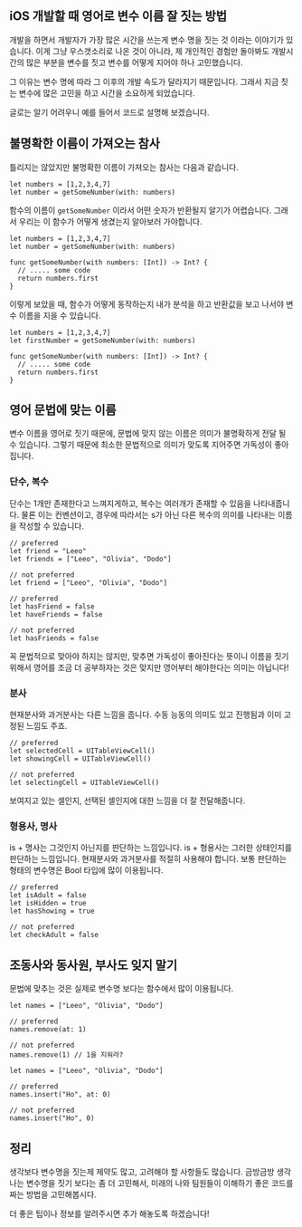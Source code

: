 ## iOS 개발할 때 영어로 변수 이름 잘 짓는 방법

개발을 하면서 개발자가 가장 많은 시간을 쓰는게 변수 명을 짓는 것 이라는 이야기가 있습니다.
이게 그냥 우스갯소리로 나온 것이 아니라, 제 개인적인 경험만 돌아봐도 개발시간의 많은 부분을 변수를 짓고 변수를 어떻게 지어야 하나 고민했습니다.

그 이유는 변수 명에 따라 그 이후의 개발 속도가 달라지기 때문입니다. 그래서 지금 짓는 변수에 많은 고민을 하고 시간을 소요하게 되었습니다.

글로는 알기 어려우니 예를 들어서 코드로 설명해 보겠습니다.

## 불명확한 이름이 가져오는 참사
틀리지는 않았지만 불명확한 이름이 가져오는 참사는 다음과 같습니다.

```
let numbers = [1,2,3,4,7]
let number = getSomeNumber(with: numbers)
```
함수의 이름이 `getSomeNumber` 이라서 어떤 숫자가 반환될지 알기가 어렵습니다. 그래서 우리는 이 함수가 어떻게 생겼는지 알아보러 가야합니다.

```
let numbers = [1,2,3,4,7]
let number = getSomeNumber(with: numbers)

func getSomeNumber(with numbers: [Int]) -> Int? {
  // ..... some code
  return numbers.first
}
```

이렇게 보았을 때, 함수가 어떻게 동작하는지 내가 분석을 하고 반환값을 보고 나서야 변수 이름을 지을 수 있습니다.

```
let numbers = [1,2,3,4,7]
let firstNumber = getSomeNumber(with: numbers)

func getSomeNumber(with numbers: [Int]) -> Int? {
  // ..... some code
  return numbers.first
}
```

## 영어 문법에 맞는 이름
변수 이름을 영어로 짓기 때문에, 문법에 맞지 않는 이름은 의미가 불명확하게 전달 될 수 있습니다.
그렇기 때문에 최소한 문법적으로 의미가 맞도록 지어주면 가독성이 좋아집니다.

### 단수, 복수
단수는 1개만 존재한다고 느껴지게하고, 복수는 여러개가 존재할 수 있음을 나타내줍니다.
물론 이는 컨벤션이고, 경우에 따라서는 s가 아닌 다른 복수의 의미를 나타내는 이름을 작성할 수 있습니다.
```
// preferred
let friend = "Leeo"
let friends = ["Leeo", "Olivia", "Dodo"]

// not preferred
let friend = ["Leeo", "Olivia", "Dodo"]
```

```
// preferred
let hasFriend = false
let haveFriends = false

// not preferred
let hasFriends = false
```
꼭 문법적으로 맞아야 하지는 않지만, 맞추면 가독성이 좋아진다는 뜻이니 이름을 짓기위해서 영어를 조금 더 공부하자는 것은
맞지만 영어부터 해야한다는 의미는 아닙니다!

### 분사
현재분사와 과거분사는 다른 느낌을 줍니다. 수동 능동의 의미도 있고 진행됨과 이미 고정된 느낌도 주죠.

```
// preferred
let selectedCell = UITableViewCell()
let showingCell = UITableViewCell()

// not preferred
let selectingCell = UITableViewCell()
```
보여지고 있는 셀인지, 선택된 셀인지에 대한 느낌을 더 잘 전달해줍니다.


### 형용사, 명사
is + 명사는 그것인지 아닌지를 판단하는 느낌입니다.
is + 형용사는 그러한 상태인지를 판단하는 느낌입니다.
현재분사와 과거분사를 적절히 사용해야 합니다.
보통 판단하는 형태의 변수명은 Bool 타입에 많이 이용됩니다.
```
// preferred
let isAdult = false
let isHidden = true
let hasShowing = true

// not preferred
let checkAdult = false
```

## 조동사와 동사원, 부사도 잊지 말기
문법에 맞추는 것은 실제로 변수명 보다는 함수에서 많이 이용됩니다.

```
let names = ["Leeo", "Olivia", "Dodo"]

// preferred
names.remove(at: 1)

// not preferred
names.remove(1) // 1을 지워라?
```

```
let names = ["Leeo", "Olivia", "Dodo"]

// preferred
names.insert("Ho", at: 0)

// not preferred
names.insert("Ho", 0)
```

## 정리

생각보다 변수명을 짓는제 제약도 많고, 고려해야 할 사항들도 많습니다. 금방금방 생각나는 변수명을
짓기 보다는 좀 더 고민해서, 미래의 나와 팀원들이 이해하기 좋은 코드를 짜는 방법을 고민해봅시다.

더 좋은 팁이나 정보를 알려주시면 추가 해놓도록 하겠습니다!
